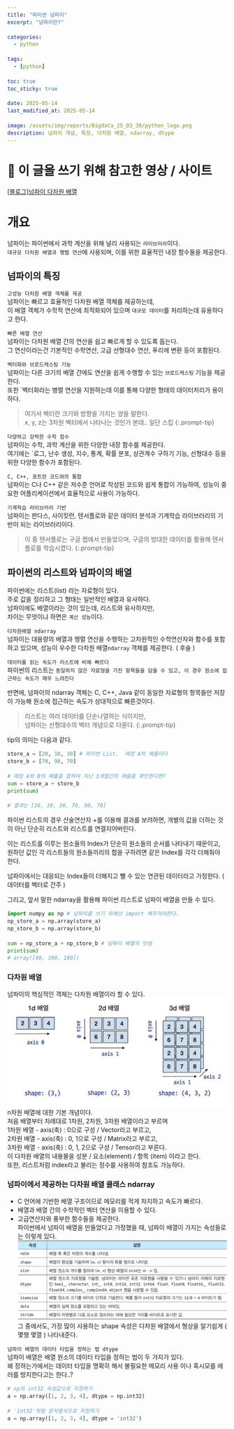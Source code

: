 ```yaml
---
title: "파이썬 넘파이"
excerpt: "넘파이란?"

categories:
  - python

tags:
  - [python]

toc: true
toc_sticky: true

date: 2025-05-14
last_modified_at: 2025-05-14

image: /assets/img/reports/Bigdata_25_03_30/python_logo.png
description: 넘파이 개념, 특징, 다차원 배열, ndarray, dtype
---
```

# 🔴 이 글을 쓰기 위해 참고한 영상 / 사이트 
[[블로그]넘파이 다차원 배열](https://velog.io/@jhdai_ly/%EB%84%98%ED%8C%8C%EC%9D%B4Numpyn%EC%B0%A8%EC%9B%90-%EB%B0%B0%EC%97%B4-%EA%B0%9C%EB%85%90-%EC%83%9D%EC%84%B11-ndarray-shape-ndim-size-dtype)  
# 개요
넘파이는 파이썬에서 과학 계산을 위해 널리 사용되는 `라이브러리`이다.  
`대규모 다차원 배열과 행렬 연산`에 사용되며, 이를 위한 효율적인 내장 함수들을 제공한다.  
  
## 넘파이의 특징
`고성능 다차원 배열 객체를 제공`  
넘파이는 빠르고 효율적인 다차원 배열 객체를 제공하는데,   
이 배열 객체가 수학적 연산에 최적화되어 있으며 `대규모 데이터`를 처리하는데 유용하다고 한다.  

`빠른 배열 연산`  
넘파이는 다차원 배열 간의 연산을 쉽고 빠르게 할 수 있도록 돕는다.  
그 연산이라는건 기본적인 수학연산, 고급 선형대수 연산, 푸리에 변환 등이 포함된다.  

`벡터화와 브로드캐스팅 기능`  
넘파이는 다른 크기의 배열 간에도 연산을 쉽게 수행할 수 있는 `브로드캐스팅` 기능을 제공한다.  
또한 `벡터화라는 병렬 연산을 지원하는데 이를 통해 다양한 형태의 데이터처리가 용이하다.  
> 여기서 벡터란 크기와 방향을 가지는 양을 말한다.  
> x, y, z는 3차원 벡터에서 나타나는 것인가 본데.. 일단 스킵
{:.prompt-tip}

`다양하고 강력한 수학 함수`  
넘파이는 수학, 과학 계산을 위한 다양한 내장 함수를 제공한다.  
여기에는 `로그, 난수 생성, 지수, 통계, 확률 분포, 상관계수 구하기 기능, 선형대수 등을 위한 다양한 함수가 포함된다.  

`C, C++, 포트란 코드와의 통합`  
넘파이는 C나 C++ 같은 저수준 언어로 작성된 코드와 쉽게 통합이 가능하여, 성능이 중요한 어플리케이션에서 효율적으로 사용이 가능하다.  

`기계학습 라이브러리 기반`  
넘파이는 판다스, 사이킷런, 텐서플로와 같은 데이터 분석과 기계학습 라이브러리의 기반이 되는 라이브러리이다.  
> 이 중 텐서플로는 구글 랩에서 만들었으며, 구글의 방대한 데이터를 활용해 텐서플로를 학습시켰다.
{:.prompt-tip}
  
## 파이썬의 리스트와 넘파이의 배열
파이썬에는 리스트(list) 라는 자료형이 있다.  
주로 값을 정리하고 그 형태는 일반적인 배열과 유사하다.  
넘파이에도 배열이라는 것이 있는데, 리스트와 유사하지만,  
차이는 무엇이냐 하면은 `계산 성능`이다.  

`다차원배열 ndarray`  
넘파이는 대용량의 배열과 행렬 연산을 수행하는 고차원적인 수학연산자와 함수를 포함하고 있으며, 성능이 우수한 다차원 배열`ndarray` 객체를 제공한다.  ( 후술 )
  
`데이터를 읽는 속도가 리스트에 비해 빠르다`  
파이썬의 리스트는 `동일하지 않은 자료형을 가진 항목들을 담을 수 있고, 이 경우 원소에 접근하는 속도가 매우 느려진다`  
  
반면에, 넘파이의 ndarray 객체는 C, C++, Java 같이 동일한 자료형의 항목들만 저장이 가능해 원소에 접근하는 속도가 상대적으로 빠른것이다.  
  
> 리스트는 여러 데이터를 단순나열하는 식이지만,  
> 넘파이는 선형대수의 벡터 개념으로 다룬다. 
{:.prompt-tip}
  
tip의 의미는 다음과 같다.  
```python
store_a = [20, 10, 30] # 파이썬 List.  매장 A의 매출이다
store_b = [70, 90, 70] 

# 매장 A와 B의 매출을 합하여 지난 3개월간의 매출을 확인한다면?
sum = store_a + store_b
print(sum)

# 결과는 [20, 10, 30, 70, 90, 70]
```
파이썬 리스트의 경우 산술연산자 +를 이용해 결과를 보려하면, 개별의 값을 더하는 것이 아닌 단순히 리스트와 리스트를 연결지어버린다.  
  
이는 리스트를 이루는 원소들의 Index가 단순히 원소들의 순서를 나타내기 때문이고,  
원하던 값인 각 리스트들의 원소들끼리의 합을 구하려면 같은 Index를 각각 더해줘야 한다.  

넘파이에서는 대응되는 Index들이 더해지고 뺄 수 있는 연관된 데이터라고 가정한다. ( 데이터를 벡터로 간주 )  

그리고, 앞서 말한 ndarray을 활용해 파이썬 리스트로 넘파이 배열을 만들 수 있다.  
```python
import numpy as np # 넘파이를 쓰기 위해선 import 해주어야한다.
np_store_a = np.array(store_a)
np_store_b = np.array(store_b)

sum = np_store_a + np_store_b # 넘파이 배열의 덧셈
print(sum)
# array([90, 100, 100])
```
### 다차원 배열
넘파이의 핵심적인 객체는 다차원 배열이라 할 수 있다.  
![다차원배열](../assets/img/250514/numpy_01.png)
n차원 배열에 대한 기본 개념이다.  
처음 배열부터 차례대로 1차원, 2차원, 3차원 배열이라고 부르며  
1차원 배열 - axis(축) : 0으로 구성 / Vector라고 부르고,  
2차원 배열 - axis(축) : 0, 1으로 구성 / Matrix라고 부르고,   
3차원 배열 - axis(축) : 0, 1, 2으로 구성 / Tensor라고 부른다.  
이 다차원 배열의 내용물을 성분 / 요소(element) / 항목 (item) 이라고 한다.  
또한, 리스트처럼 index라고 불리는 정수를 사용하여 참조도 가능하다.  

### 넘파이에서 제공하는 다차원 배열 클래스 ndarray
- C 언어에 기반한 배열 구조이므로 메모리를 적게 차지하고 속도가 빠르다.  
- 배열과 배열 간의 수학적인 벡터 연산을 이용할 수 있다.  
- 고급연산자와 풍부한 함수들을 제공한다.  
파이썬에서 넘파이 배열을 만들었다고 가정했을 때, 넘파이 배열이 가지는 속성들로는 이렇게 있다.  
![ndarray참고](../assets/img/250514/numpy_02.png)
그 중에서도, 가장 많이 사용하는 shape 속성은 다차원 배열에서 형상을 알기쉽게 ( 몇행 몇열 ) 나타내준다.  
  
`넘파이 배열의 데이터 타입을 정하는 법 dtype`  
넘파이 배열은 배열 원소의 데이터 타입을 정하는 법이 두 가지가 있다.  
왜 정하는가에서는 데이터 타입을 명확히 해서 불필요한 메모리 사용 이나 혹시모를 에러를 방지한다고는 한다..?  
```python
# np의 int32 속성값으로 지정하기
a = np.array([1, 2, 3, 4], dtype = np.int32)

# 'int32'처럼 문자열식으로 지정하기 
a = np.array([1, 2, 3, 4], dtype = 'int32')
```